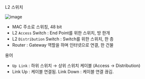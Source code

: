 L2 스위치

![image](https://github.com/Mingadinga/2023_Study_CS/assets/53958188/a79f85b0-1954-4ccd-99ad-17214d77f4e1)


- MAC 주소로 스위칭, 48 bit
- L2 `Access` Switch : End Point를 위한 스위치, 방 한개
- L2 `Distribution` Switch : Switch를 위한 스위치, 한 층
- Router : Gateway 역할을 하며 인터넷으로 연결, 한 건물

용어

- `Up Link` : 하위 스위치 → 상위 스위치 케이블 (Access → Distribution)
- Link Up : 케이블 연결됨. Link Down : 케이블 연결 끊김.